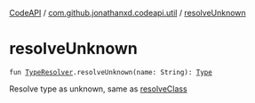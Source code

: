 [CodeAPI](../index.md) / [com.github.jonathanxd.codeapi.util](index.md) / [resolveUnknown](.)

# resolveUnknown

`fun `[`TypeResolver`](-type-resolver/index.md)`.resolveUnknown(name: String): `[`Type`](http://docs.oracle.com/javase/6/docs/api/java/lang/reflect/Type.html)

Resolve type as unknown, same as [resolveClass](resolve-class.md)

